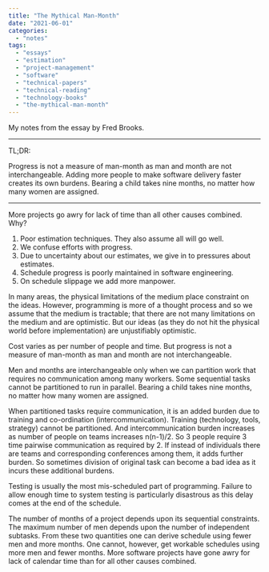 ```yaml
---
title: "The Mythical Man-Month"
date: "2021-06-01"
categories: 
  - "notes"
tags: 
  - "essays"
  - "estimation"
  - "project-management"
  - "software"
  - "technical-papers"
  - "technical-reading"
  - "technology-books"
  - "the-mythical-man-month"
---
```


My notes from the essay by Fred Brooks.

* * *

TL;DR:

Progress is not a measure of man-month as man and month are not interchangeable. Adding more people to make software delivery faster creates its own burdens. Bearing a child takes nine months, no matter how many women are assigned.

* * *

More projects go awry for lack of time than all other causes combined. Why?

1. Poor estimation techniques. They also assume all will go well.
2. We confuse efforts with progress.
3. Due to uncertainty about our estimates, we give in to pressures about estimates.
4. Schedule progress is poorly maintained in software engineering.
5. On schedule slippage we add more manpower.

In many areas, the physical limitations of the medium place constraint on the ideas. However, programming is more of a thought process and so we assume that the medium is tractable; that there are not many limitations on the medium and are optimistic. But our ideas (as they do not hit the physical world before implementation) are unjustifiably optimistic.

Cost varies as per number of people and time. But progress is not a measure of man-month as man and month are not interchangeable.

Men and months are interchangeable only when we can partition work that requires no communication among many workers. Some sequential tasks cannot be partitioned to run in parallel. Bearing a child takes nine months, no matter how many women are assigned.

When partitioned tasks require communication, it is an added burden due to training and co-ordination (intercommunication). Training (technology, tools, strategy) cannot be partitioned. And intercommunication burden increases as number of people on teams increases n(n-1)/2. So 3 people require 3 time pairwise communication as required by 2. If instead of individuals there are teams and corresponding conferences among them, it adds further burden. So sometimes division of original task can become a bad idea as it incurs these additional burdens.

Testing is usually the most mis-scheduled part of programming. Failure to allow enough time to system testing is particularly disastrous as this delay comes at the end of the schedule.

The number of months of a project depends upon its sequential constraints. The maximum number of men depends upon the number of independent subtasks. From these two quantities one can derive schedule using fewer men and more months. One cannot, however, get workable schedules using more men and fewer months. More software projects have gone awry for lack of calendar time than for all other causes combined.
